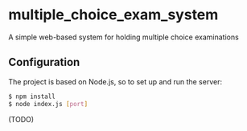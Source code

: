 # multiple_choice_exam_system
A simple web-based system for holding multiple choice examinations

## Configuration
The project is based on Node.js, so to set up and run the server:

```bash
$ npm install
$ node index.js [port]
```

(TODO)
